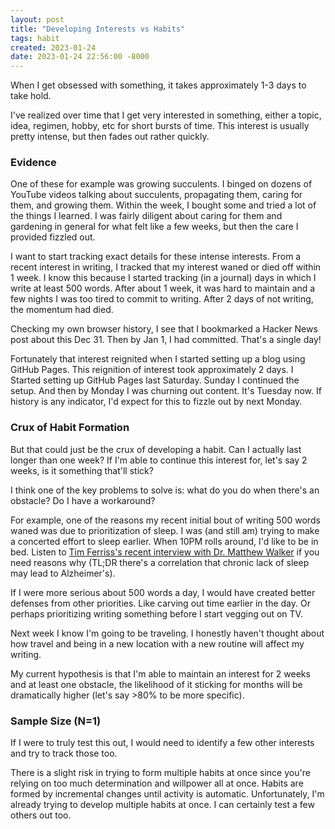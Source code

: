 ```yaml
---
layout: post
title: "Developing Interests vs Habits"
tags: habit
created: 2023-01-24
date: 2023-01-24 22:56:00 -8000
---
```

When I get obsessed with something, it takes approximately 1-3 days to take hold.

I've realized over time that I get very interested in something, either a topic, idea, regimen, hobby, etc for short bursts of time. This interest is usually pretty intense, but then fades out rather quickly.

### Evidence

One of these for example was growing succulents. I binged on dozens of YouTube videos talking about succulents, propagating them, caring for them, and growing them. Within the week, I bought some and tried a lot of the things I learned. I was fairly diligent about caring for them and gardening in general for what felt like a few weeks, but then the care I provided fizzled out.

I want to start tracking exact details for these intense interests. From a recent interest in writing, I tracked that my interest waned or died off within 1 week. I know this because I started tracking (in a journal) days in which I write at least 500 words. After about 1 week, it was hard to maintain and a few nights I was too tired to commit to writing. After 2 days of not writing, the momentum had died.

Checking my own browser history, I see that I bookmarked a Hacker News post about this Dec 31. Then by Jan 1, I had committed. That's a single day!

Fortunately that interest reignited when I started setting up a blog using GitHub Pages. This reignition of interest took approximately 2 days. I Started setting up GitHub Pages last Saturday. Sunday I continued the setup. And then by Monday I was churning out content. It's Tuesday now. If history is any indicator, I'd expect for this to fizzle out by next Monday.

### Crux of Habit Formation

But that could just be the crux of developing a habit. Can I actually last longer than one week? If I'm able to continue this interest for, let's say 2 weeks, is it something that'll stick?

I think one of the key problems to solve is: what do you do when there's an obstacle? Do I have a workaround?

For example, one of the reasons my recent initial bout of writing 500 words waned was due to prioritization of sleep. I was (and still am) trying to make a concerted effort to sleep earlier. When 10PM rolls around, I'd like to be in bed.  Listen to [Tim Ferriss's recent interview with Dr. Matthew Walker](https://tim.blog/2023/01/18/matthew-walker-sleep/) if you need reasons why (TL;DR there's a correlation that chronic lack of sleep may lead to Alzheimer's).

If I were more serious about 500 words a day, I would have created better defenses from other priorities. Like carving out time earlier in the day. Or perhaps prioritizing writing something before I start vegging out on TV.

Next week I know I'm going to be traveling. I honestly haven't thought about how travel and being in a new location with a new routine will affect my writing.

My current hypothesis is that I'm able to maintain an interest for 2 weeks and at least one obstacle, the likelihood of it sticking for months will be dramatically higher (let's say >80% to be more specific).

### Sample Size (N=1)

If I were to truly test this out, I would need to identify a few other interests and try to track those too.

There is a slight risk in trying to form multiple habits at once since you're relying on too much determination and willpower all at once. Habits are formed by incremental changes until activity is automatic. Unfortunately, I'm already trying to develop multiple habits at once. I can certainly test a few others out too.